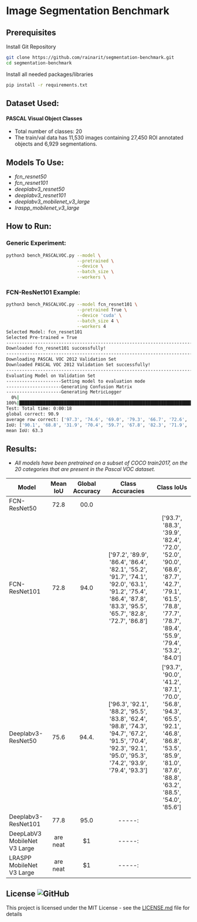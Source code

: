 # Image Segmentation Benchmark
## Prerequisites
Install Git Repository
```bash
git clone https://github.com/rainarit/segmentation-benchmark.git
cd segmentation-benchmark
```

Install all needed packages/libraries
```bash
pip install -r requirements.txt
```

## Dataset Used:
#### PASCAL Visual Object Classes
* Total number of classes: 20
* The train/val data has 11,530 images containing 27,450 ROI annotated objects and 6,929 segmentations.

## Models To Use:
* *fcn_resnet50* 
* *fcn_resnet101*
* *deeplabv3_resnet50*
* *deeplabv3_resnet101*
* *deeplabv3_mobilenet_v3_large*
* *lraspp_mobilenet_v3_large*
           

## How to Run:
### Generic Experiment:
```bash
python3 bench_PASCALVOC.py --model \
                           --pretrained \
                           --device \
                           --batch_size \
                           --workers \
```
### FCN-ResNet101 Example:
```bash
python3 bench_PASCALVOC.py --model fcn_resnet101 \
                           --pretrained True \
                           --device 'cuda' \
                           --batch_size 4 \
                           --workers 4
Selected Model: fcn_resnet101
Selected Pre-trained = True
------------------------------------------------------------------------------------
Downloaded fcn_resnet101 successfully!
------------------------------------------------------------------------------------
Downloading PASCAL VOC 2012 Validation Set
Downloaded PASCAL VOC 2012 Validation Set successfully!
------------------------------------------------------------------------------------
Evaluating Model on Validation Set
---------------------Setting model to evaluation mode
---------------------Generating Confusion Matrix
---------------------Generating MetricLogger
  0%|                                                                                                                                                                                           | 0/91 [00:00<?, ?it/s]Test:  [ 0/91]  eta: 0:03:04    time: 2.0292  data: 1.4526  max mem: 776
100%|██████████████████████████████████████████████████████████████████████████████████████████████████████████████████████████████████████████████████████████████████████████████████| 91/91 [00:18<00:00,  4.90it/s]
Test: Total time: 0:00:18
global correct: 90.9
average row correct: ['97.3', '74.6', '69.0', '79.3', '66.7', '72.6', '84.1', '77.6', '77.0', '40.0', '82.7', '39.0', '73.5', '82.9', '75.7', '82.7', '65.8', '80.4', '35.3', '76.3']
IoU: ['90.1', '68.8', '31.9', '70.4', '59.7', '67.8', '82.3', '71.9', '71.2', '32.4', '77.8', '37.6', '63.0', '74.0', '62.8', '72.9', '55.7', '70.9', '31.8', '72.5']
mean IoU: 63.3
```

## Results:
- *All models have been pretrained on a subset of COCO train2017, on the 20 categories that are present in the Pascal VOC dataset.*

| Model                        | Mean IoU | Global Accuracy | Class Accuracies                                                                                                                                                 | Class IoUs                                                                                                                                                       |
| ---------------------------- |:--------:|:---------------:|:----------------------------------------------------------------------------------------------------------------------------------------------------------------:|:----------------------------------------------------------------------------------------------------------------------------------------------------------------:|
| FCN-ResNet50                 | 72.8     | 00.0            |                                                                                                                                                                  |                                                                                                                                                                  |
| FCN-ResNet101                | 72.8     |   94.0          | ['97.2', '89.9', '86.4', '86.4', '82.1', '55.2', '91.7', '74.1', '92.0', '63.1', '91.2', '75.4', '86.4', '87.8', '83.3', '95.5', '65.7', '82.8', '72.7', '86.8'] | ['93.7', '88.3', '39.9', '82.4', '72.0', '52.0', '90.0', '68.6', '87.7', '42.7', '79.1', '61.5', '78.8', '77.7', '78.7', '89.4', '55.9', '79.4', '53.2', '84.0'] |
| Deeplabv3-ResNet50           | 75.6     |   94.4.         | ['96.3', '92.1', '88.2', '95.5', '83.8', '62.4', '98.8', '74.3', '94.7', '67.2', '91.5', '70.4', '92.3', '92.1', '95.0', '95.3', '74.2', '93.9', '79.4', '93.3'] | ['93.7', '90.0', '41.2', '87.1', '70.0', '56.8', '94.3', '65.5', '92.1', '46.8', '86.8', '53.5', '85.9', '81.0', '87.6', '88.8', '63.2', '88.5', '54.0', '85.6'] | 
| Deeplabv3-ResNet101          | 77.8     |   95.0          | -----:|
| DeepLabV3 MobileNet V3 Large | are neat |    $1           | -----:|
| LRASPP MobileNet V3 Large    | are neat |    $1           | -----:|


## License ![GitHub](https://img.shields.io/github/license/rainarit/segmentation-benchmark)

This project is licensed under the MIT License - see the [LICENSE.md](https://github.com/rainarit/segmentation-benchmark/blob/main/LICENSE) file for details
